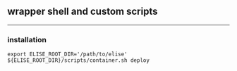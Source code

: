 ## wrapper shell and custom scripts
---
### installation
```
export ELISE_ROOT_DIR='/path/to/elise'
${ELISE_ROOT_DIR}/scripts/container.sh deploy
```
